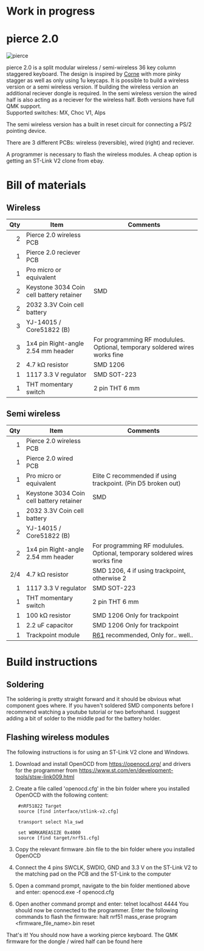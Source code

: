 # Work in progress

# pierce 2.0

![pierce](https://i.imgur.com/JOUH1UI.jpeg "pierce")  

pierce 2.0 is a split modular wireless / semi-wireless 36 key column staggered keyboard. The design is inspired by [Corne](https://github.com/foostan/crkbd) with more pinky stagger as well as only using 1u keycaps.
It is possible to build a wireless version or a semi wireless version. If building the wireless version an additional reciever dongle is required. 
In the semi wireless version the wired half is also acting as a reciever for the wireless half.
Both versions have full QMK support.  
Supported switches: MX, Choc V1, Alps

The semi wireless version has a built in reset circuit for connecting a PS/2 pointing device.

There are 3 different PCBs: wireless (reversible), wired (right) and reciever.

A programmer is necessary to flash the wireless modules. A cheap option is getting an ST-Link V2 clone from ebay.

# Bill of materials
## Wireless
| Qty | Item                                          | Comments                                            |
|----:|-----------------------------------------------|-----------------------------------------------------|
|   2 | Pierce 2.0 wireless PCB                       |                                                     |
|   1 | Pierce 2.0 reciever PCB                       |                                                     |
|   1 | Pro micro or equivalent                       |                                                     |
|   2 | Keystone 3034 Coin cell battery retainer      | SMD                                                 |
|   2 | 2032 3.3V Coin cell battery                   |                                                     |
|   3 | YJ-14015 / Core51822 (B)                      |                                                     |
|   3 | 1x4 pin Right-angle 2.54 mm header            | For programming RF modulules. Optional, temporary soldered wires works fine|
|   2 | 4.7 kΩ resistor                               | SMD 1206                                            |
|   1 | 1117 3.3 V regulator                          | SMD SOT-223                                         |
|   1 | THT momentary switch                          | 2 pin THT 6 mm                                      |
  
## Semi wireless
| Qty | Item                                          | Comments                                            |
|----:|-----------------------------------------------|-----------------------------------------------------|
|   1 | Pierce 2.0 wireless PCB                       |                                                     |
|   1 | Pierce 2.0 wired PCB                          |                                                     |
|   1 | Pro micro or equivalent                       | Elite C recommended if using trackpoint. (Pin D5 broken out)|
|   1 | Keystone 3034 Coin cell battery retainer      | SMD                                                 |
|   1 | 2032 3.3V Coin cell battery                   |                                                     |
|   2 | YJ-14015 / Core51822 (B)                      |                                                     |
|   2 | 1x4 pin Right-angle 2.54 mm header            | For programming RF modulules. Optional, temporary soldered wires works fine|
| 2/4 | 4.7 kΩ resistor                               | SMD 1206, 4 if using trackpoint, otherwise 2        |
|   1 | 1117 3.3 V regulator                          | SMD SOT-223                                         |
|   1 | THT momentary switch                          | 2 pin THT 6 mm                                      |
|   1 | 100 kΩ resistor                               | SMD 1206 Only for trackpoint                        |
|   1 | 2.2 uF capacitor                              | SMD 1206 Only for trackpoint                        |
|   1 | Trackpoint module                             | [R61](https://deskthority.net/wiki/TrackPoint_Hardware#ThinkPad_R61_TrackPoint) recommended, Only for.. well..|
  
# Build instructions
## Soldering

The soldering is pretty straight forward and it should be obvious what component goes where. If you haven't soldered SMD components before I recommend watching a youtube tutorial or two beforehand. I suggest adding a bit of solder to the middle pad for the battery holder.

## Flashing wireless modules

The following instructions is for using an ST-Link V2 clone and Windows.
1. Download and install OpenOCD from https://openocd.org/ and drivers for the programmer from https://www.st.com/en/development-tools/stsw-link009.html
2. Create a file called 'openocd.cfg' in the bin folder where you installed OpenOCD with the following content:

        #nRF51822 Target
        source [find interface/stlink-v2.cfg]

        transport select hla_swd

        set WORKAREASIZE 0x4000
        source [find target/nrf51.cfg]

3. Copy the relevant firmware .bin file to the bin folder where you installed OpenOCD
4. Connect the 4 pins SWCLK, SWDIO, GND and 3.3 V on the ST-Link V2 to the matching pad on the PCB and the ST-Link to the computer
5. Open a command prompt, navigate to the bin folder mentioned above and enter:
    openocd.exe -f openocd.cfg
6. Open another command prompt and enter:
    telnet localhost 4444
You should now be connected to the programmer. Enter the following commands to flash the firmware:
    halt
    nrf51 mass_erase
    program <firmware_file_name>.bin
    reset

That's it! You should now have a working pierce keyboard.
The QMK firmware for the dongle / wired half can be found here
